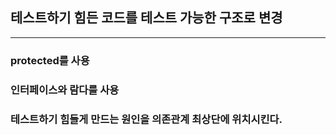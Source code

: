 ## 테스트하기 힘든 코드를 테스트 가능한 구조로 변경

---
### protected를 사용

### 인터페이스와 람다를 사용

### 테스트하기 힘들게 만드는 원인을 의존관계 최상단에 위치시킨다.
